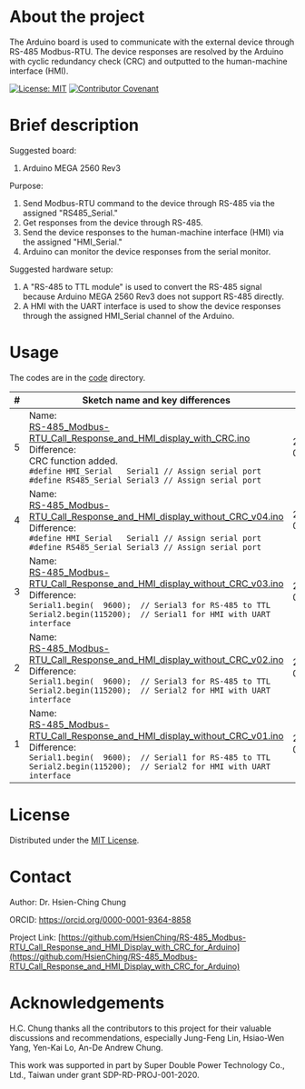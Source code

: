 <!--
*** Thanks for checking out the Best-README-Template. If you have a suggestion
*** that would make this better, please fork the repo and create a pull request
*** or simply open an issue with the tag "enhancement".
*** Thanks again! Now go create something AMAZING! :D
Ref: https://github.com/othneildrew/Best-README-Template/edit/master/README.md
-->



<!-- PROJECT SHIELDS -->
<!--
*** I'm using markdown "reference style" links for readability.
*** Reference links are enclosed in brackets [ ] instead of parentheses ( ).
*** See the bottom of this document for the declaration of the reference variables
*** for contributors-url, forks-url, etc. This is an optional, concise syntax you may use.
*** https://www.markdownguide.org/basic-syntax/#reference-style-links
-->
<!-- 
[![Contributors][contributors-shield]][contributors-url]
[![Forks][forks-shield]][forks-url]
[![Stargazers][stars-shield]][stars-url]
[![Issues][issues-shield]][issues-url]
[![MIT License][license-shield]][license-url]
[![LinkedIn][linkedin-shield]][linkedin-url]
-->


<!-- PROJECT LOGO -->
<!--
<br />
<p align="center">
  <a href="https://github.com/othneildrew/Best-README-Template">
    <img src="images/logo.png" alt="Logo" width="80" height="80">
  </a>

  <h3 align="center">Best-README-Template</h3>

  <p align="center">
    An awesome README template to jumpstart your projects!
    <br />
    <a href="https://github.com/othneildrew/Best-README-Template"><strong>Explore the docs »</strong></a>
    <br />
    <br />
    <a href="https://github.com/othneildrew/Best-README-Template">View Demo</a>
    ·
    <a href="https://github.com/othneildrew/Best-README-Template/issues">Report Bug</a>
    ·
    <a href="https://github.com/othneildrew/Best-README-Template/issues">Request Feature</a>
  </p>
</p>
-->


<!-- TABLE OF CONTENTS -->
<!--
<details open="open">
  <summary>Table of Contents</summary>
  <ol>
    <li>
      <a href="#about-the-project">About The Project</a>
      <ul>
        <li><a href="#built-with">Built With</a></li>
      </ul>
    </li>
    <li>
      <a href="#getting-started">Getting Started</a>
      <ul>
        <li><a href="#prerequisites">Prerequisites</a></li>
        <li><a href="#installation">Installation</a></li>
      </ul>
    </li>
    <li><a href="#usage">Usage</a></li>
    <li><a href="#roadmap">Roadmap</a></li>
    <li><a href="#contributing">Contributing</a></li>
    <li><a href="#license">License</a></li>
    <li><a href="#contact">Contact</a></li>
    <li><a href="#acknowledgements">Acknowledgements</a></li>
  </ol>
</details>
-->



<!-- ABOUT THE PROJECT -->
# About the project

The Arduino board is used to communicate with the external device through RS-485 Modbus-RTU. 
The device responses are resolved by the Arduino with cyclic redundancy check (CRC) and outputted to the human-machine interface (HMI).


[![License: MIT](https://img.shields.io/badge/License-MIT-yellow.svg)](LICENSE)
[![Contributor Covenant](https://img.shields.io/badge/Contributor%20Covenant-2.0-4baaaa.svg)](code_of_conduct.md)


# Brief description

Suggested board: 
1. Arduino MEGA 2560 Rev3

Purpose: 
1. Send Modbus-RTU command to the device through RS-485 via the assigned "RS485_Serial."
1. Get responses from the device through RS-485.
1. Send the device responses to the human-machine interface (HMI) via the assigned "HMI_Serial."
1. Arduino can monitor the device responses from the serial monitor.

Suggested hardware setup: 
1. A "RS-485 to TTL module" is used to convert the RS-485 signal because Arduino MEGA 2560 Rev3 does not support RS-485 directly.
1. A HMI with the UART interface is used to show the device responses through the assigned HMI_Serial channel of the Arduino.
    


<!-- GETTING STARTED -->
<!--
# Getting Started

This is an example of how you may give instructions on setting up your project locally.
To get a local copy up and running follow these simple example steps.
-->


<!-- USAGE EXAMPLES -->
# Usage
The codes are in the [code](code) directory.

| #    | Sketch name and key differences                                                                                    | Date       |
| ---- | -------------------------------------------------------------------------------------------------- | ---------- |
|    5 | Name: <br/> [RS-485_Modbus-RTU_Call_Response_and_HMI_display_with_CRC.ino](code/RS-485_Modbus-RTU_Call_Response_and_HMI_display_with_CRC.ino) <br/> Difference: <br/> CRC function added. <br/> `#define HMI_Serial   Serial1 // Assign serial port` <br/>  `#define RS485_Serial Serial3 // Assign serial port` | 2021-07-08 |
|    4 | Name: <br/> [RS-485_Modbus-RTU_Call_Response_and_HMI_display_without_CRC_v04.ino](code/RS-485_Modbus-RTU_Call_Response_and_HMI_display_without_CRC_v04.ino) <br/> Difference: <br/>  `#define HMI_Serial   Serial1 // Assign serial port` <br/>  `#define RS485_Serial Serial3 // Assign serial port` | 2021-07-07 |
|    3 | Name: <br/> [RS-485_Modbus-RTU_Call_Response_and_HMI_display_without_CRC_v03.ino](code/RS-485_Modbus-RTU_Call_Response_and_HMI_display_without_CRC_v03.ino) <br/> Difference: <br/>  `Serial1.begin(  9600);  // Serial3 for RS-485 to TTL` <br/>  `Serial2.begin(115200);  // Serial1 for HMI with UART interface` | 2021-07-06 |
|    2 | Name: <br/> [RS-485_Modbus-RTU_Call_Response_and_HMI_display_without_CRC_v02.ino](code/RS-485_Modbus-RTU_Call_Response_and_HMI_display_without_CRC_v02.ino) <br/> Difference: <br/>  `Serial1.begin(  9600);  // Serial3 for RS-485 to TTL` <br/>  `Serial2.begin(115200);  // Serial2 for HMI with UART interface` | 2021-07-06 |
|    1 | Name: <br/> [RS-485_Modbus-RTU_Call_Response_and_HMI_display_without_CRC_v01.ino](code/RS-485_Modbus-RTU_Call_Response_and_HMI_display_without_CRC_v01.ino) <br/> Difference: <br/>  `Serial1.begin(  9600);  // Serial1 for RS-485 to TTL` <br/>  `Serial2.begin(115200);  // Serial2 for HMI with UART interface` | 2021-07-06 |




<!-- LICENSE -->
# License

Distributed under the [MIT License](LICENSE).



<!-- CONTACT -->
# Contact

Author: Dr. Hsien-Ching Chung

ORCID: https://orcid.org/0000-0001-9364-8858

Project Link: [https://github.com/HsienChing/RS-485_Modbus-RTU_Call_Response_and_HMI_Display_with_CRC_for_Arduino](https://github.com/HsienChing/RS-485_Modbus-RTU_Call_Response_and_HMI_Display_with_CRC_for_Arduino)



<!-- ACKNOWLEDGEMENTS -->
# Acknowledgements
<!--
* [GitHub Emoji Cheat Sheet](https://www.webpagefx.com/tools/emoji-cheat-sheet)
* [Img Shields](https://shields.io)
* [Choose an Open Source License](https://choosealicense.com)
* [GitHub Pages](https://pages.github.com)
* [Animate.css](https://daneden.github.io/animate.css)
* [Loaders.css](https://connoratherton.com/loaders)
* [Slick Carousel](https://kenwheeler.github.io/slick)
* [Smooth Scroll](https://github.com/cferdinandi/smooth-scroll)
* [Sticky Kit](http://leafo.net/sticky-kit)
* [JVectorMap](http://jvectormap.com)
* [Font Awesome](https://fontawesome.com)
-->
H.C. Chung thanks all the contributors to this project for their valuable discussions and recommendations, especially Jung-Feng Lin, Hsiao-Wen Yang, Yen-Kai Lo, An-De Andrew Chung.

This work was supported in part by Super Double Power Technology Co., Ltd., Taiwan under grant SDP-RD-PROJ-001-2020.



<!-- MARKDOWN LINKS & IMAGES -->
<!-- https://www.markdownguide.org/basic-syntax/#reference-style-links -->
<!--
[contributors-shield]: https://img.shields.io/github/contributors/othneildrew/Best-README-Template.svg?style=for-the-badge
[contributors-url]: https://github.com/othneildrew/Best-README-Template/graphs/contributors
[forks-shield]: https://img.shields.io/github/forks/othneildrew/Best-README-Template.svg?style=for-the-badge
[forks-url]: https://github.com/othneildrew/Best-README-Template/network/members
[stars-shield]: https://img.shields.io/github/stars/othneildrew/Best-README-Template.svg?style=for-the-badge
[stars-url]: https://github.com/othneildrew/Best-README-Template/stargazers
[issues-shield]: https://img.shields.io/github/issues/othneildrew/Best-README-Template.svg?style=for-the-badge
[issues-url]: https://github.com/othneildrew/Best-README-Template/issues
[license-shield]: https://img.shields.io/github/license/othneildrew/Best-README-Template.svg?style=for-the-badge
[license-url]: https://github.com/othneildrew/Best-README-Template/blob/master/LICENSE.txt
[linkedin-shield]: https://img.shields.io/badge/-LinkedIn-black.svg?style=for-the-badge&logo=linkedin&colorB=555
[linkedin-url]: https://linkedin.com/in/othneildrew
[product-screenshot]: images/screenshot.png
-->
